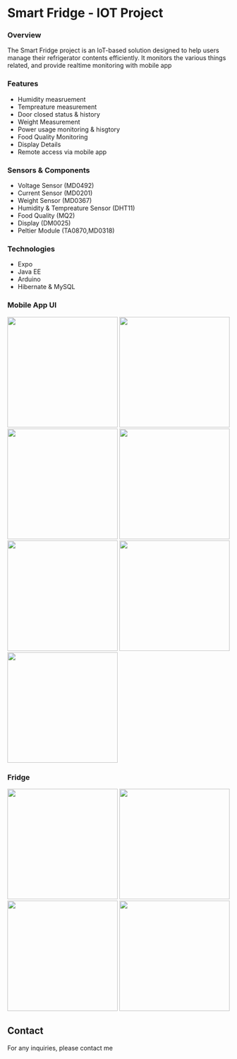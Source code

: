 ﻿# Smart Fridge - IOT Project
### Overview

The Smart Fridge project is an IoT-based solution designed to help users manage their refrigerator contents efficiently. It monitors the various things related, and provide realtime monitoring with mobile app 

### Features

- Humidity measruement
- Tempreature measurement
- Door closed status & history
- Weight Measurement
- Power usage monitoring & hisgtory
- Food Quality Monitoring
- Display Details
- Remote access via mobile app

### Sensors & Components
- Voltage Sensor (MD0492)
- Current Sensor (MD0201)
- Weight Sensor (MD0367)
- Humidity & Tempreature Sensor (DHT11)
- Food Quality (MQ2)
- Display (DM0025)
- Peltier Module (TA0870,MD0318)
  
### Technologies
- Expo
- Java EE
- Arduino
- Hibernate & MySQL
  
### Mobile App UI

<img src="https://github.com/user-attachments/assets/ab257220-a0fc-4fee-8dd3-24cc7b49c09e" width="250"/>
<img src="https://github.com/user-attachments/assets/17690773-b825-4042-9df7-47ff92cedf56" width="250"/>
<img src="https://github.com/user-attachments/assets/73d4949f-2841-49ad-ac92-ad4e90ff6e7e" width="250"/>
<img src="https://github.com/user-attachments/assets/e6924c6f-21f7-474c-98b0-c044f217e1d1" width="250"/>
<img src="https://github.com/user-attachments/assets/8f8a7a8e-8e4d-4df4-a346-04ffd83557e4" width="250"/>
<img src="https://github.com/user-attachments/assets/f6ead329-724c-4d1b-b503-a2862b93ed5e" width="250"/>
<img src="https://github.com/user-attachments/assets/6860a16f-1be6-44c4-af98-dbe0be3d0b44" width="250"/>

### Fridge
<img src="https://github.com/user-attachments/assets/6f6ced5e-32c2-44c6-8a39-5b5c42255d20" width="250"/>
<img src="https://github.com/user-attachments/assets/7bf6168c-eea9-4e3a-b6d2-e0544f33dfa0" width="250"/>
<img src="https://github.com/user-attachments/assets/343cb6b6-f595-4941-a6a6-635d6753cecd" width="250"/>
<img src="https://github.com/user-attachments/assets/2c8fe972-dd4f-41a5-8330-80a879b23acb" width="250"/>

## Contact

For any inquiries, please contact me
